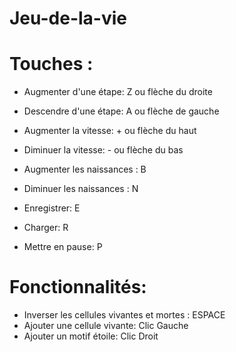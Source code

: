 # Jeu-de-la-vie

# Touches :
- Augmenter d'une étape: Z ou flèche du droite
- Descendre d'une étape: A ou flèche de gauche
- Augmenter la vitesse: + ou flèche du haut
- Diminuer la vitesse: - ou flèche du bas
- Augmenter les naissances : B
- Diminuer les naissances : N

- Enregistrer: E
- Charger: R

- Mettre en pause: P

# Fonctionnalités:
- Inverser les cellules vivantes et mortes : ESPACE
- Ajouter une cellule vivante: Clic Gauche
- Ajouter un motif étoile: Clic Droit
